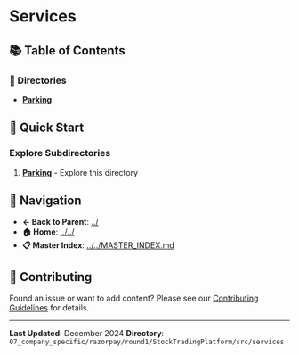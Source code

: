 # Services

## 📚 Table of Contents

### 📁 Directories

- **[Parking](parking/)**

## 🚀 Quick Start

### Explore Subdirectories
1. **[Parking](parking/)** - Explore this directory

## 🔗 Navigation

- **← Back to Parent**: [../](../)
- **🏠 Home**: [../../](../..)
- **📋 Master Index**: [../../MASTER_INDEX.md](../../../../../../..MASTER_INDEX.md)

## 🤝 Contributing

Found an issue or want to add content? Please see our [Contributing Guidelines](../../../../../../CONTRIBUTING.md) for details.

---

**Last Updated**: December 2024
**Directory**: `07_company_specific/razorpay/round1/StockTradingPlatform/src/services`

